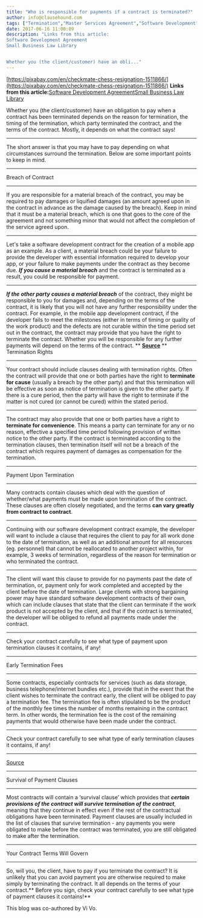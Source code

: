 ```yaml
---
title: "Who is responsible for payments if a contract is terminated?"
author: info@clausehound.com
tags: ["Termination","Master Services Agreement","Software Development","info@clausehound.com","Termination Agreement"]
date: 2017-06-16 11:00:09
description: "Links from this article:
Software Development Agreement
Small Business Law Library


Whether you (the client/customer) have an obli..."
---
```


[https://pixabay.com/en/checkmate-chess-resignation-1511866/](https://pixabay.com/en/checkmate-chess-resignation-1511866/)
**Links from this article:**[Software Development Agreement](http://clausehound.com/legal-contract/16201)[Small Business Law Library](https://clausehound.com/small-business-law-library/)

Whether you (the client/customer) have an obligation to pay when a contract has been terminated depends on the reason for termination, the timing of the termination, which party terminated the contract, and the terms of the contract. Mostly, it depends on what the contract says!
** **
The short answer is that you may have to pay depending on what circumstances surround the termination. Below are some important points to keep in mind.

 

** **
Breach of Contract

** **

If you are responsible for a  material breach of the contract, you may be required to pay damages or liquified damages (an amount agreed upon in the contract in advance as the damage caused by the breach). Keep in mind that it must be a material breach, which is one that goes to the core of the agreement and not something minor that would not affect the completion of the service agreed upon. 
** **
Let's take a software development contract for the creation of a mobile app as an example. As a client, a material breach could be your failure to provide the developer with essential information required to develop your app, or your failure to make payments under the contract as they become due. ***If you cause a material breach*** and the contract is terminated as a result, you could be responsible for payment. 
** **
***If the other party causes a material breach*** of the contract, they might be responsible to you for damages and, depending on the terms of the contract, it is likely that you will not have any further responsibility under the contract. For example, in the mobile app development contract, if the developer fails to meet the milestones (either in terms of timing or quality of the work product) and the defects are not curable within the time period set out in the contract, the contract may provide that you have the right to terminate the contract. Whether you will be responsible for any further payments will depend on the terms of the contract.
** **[Source](https://pixabay.com/en/letters-leave-pen-parking-ticket-1500992/)** **
Termination Rights
** **
Your contract should include clauses dealing with termination rights. Often the contract will provide that one or both parties have the right to **terminate for cause** (usually a breach by the other party) and that this termination will be effective as soon as notice of termination is given to the other party. If there is a cure period, then the party will have the right to terminate if the matter is not cured (or cannot be cured) within the stated period. 
** **
The contract may also provide that one or both parties have a right to **terminate for convenience**. This means a party can terminate for any or no reason, effective a specified time period following provision of written notice to the other party. If the contract is terminated according to the termination clauses, then termination itself will not be a breach of the contract which requires payment of damages as compensation for the termination.
** **
Payment Upon Termination
** **
Many contracts contain clauses which deal with the question of whether/what payments must be made upon termination of the contract. These clauses are often closely negotiated, and the terms **can vary greatly from contract to contract**. 
** **
Continuing with our software development contract example, the developer will want to include a clause that requires the client to pay for all work done to the date of termination, as well as an additional amount for all resources (eg. personnel) that cannot be reallocated to another project within, for example, 3 weeks of termination, regardless of the reason for termination or who terminated the contract.
** **
The client will want this clause to provide for no payments past the date of termination, or, payment only for work completed and accepted by the client before the date of termination. Large clients with strong bargaining power may have standard software development contracts of their own, which can include clauses that state that the client can terminate if the work product is not accepted by the client, and that if the contract is terminated, the developer will be obliged to refund all payments made under the contract.
** **
Check your contract carefully to see what type of payment upon termination clauses it contains, if any!
** **
Early Termination Fees
** **
Some contracts, especially contracts for services (such as data storage, business telephone/internet bundles etc.), provide that in the event that the client wishes to terminate the contract early, the client will be obliged to pay a termination fee. The termination fee is often stipulated to be the product of the monthly fee times the number of months remaining in the contract term. In other words, the termination fee is the cost of the remaining payments that would otherwise have been made under the contract.
** **
Check your contract carefully to see what type of early termination clauses it contains, if any!
** **
[Source](https://pixabay.com/en/stop-sign-traffic-sign-roadsign-35069/)
** **
Survival of Payment Clauses
** **
Most contracts will contain a ‘survival clause’ which provides that ***certain provisions of the contract will survive termination of the contract***, meaning that they continue in effect even if the rest of the contractual obligations have been terminated. Payment clauses are usually included in the list of clauses that survive termination - any payments you were obligated to make before the contract was terminated, you are still obligated to make after the termination.
** **
Your Contract Terms Will Govern
** **
So, will you, the client, have to pay if you terminate the contract? It is unlikely that you can avoid payment you are otherwise required to make simply by terminating the contract. It all depends on the terms of your contract.** Before you sign, check your contract carefully to see what type of payment clauses it contains!**

 

This blog was co-authored by Vi Vo.